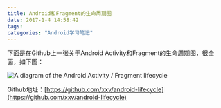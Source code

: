 ```yaml
---
title: Android和Fragment的生命周期图
date: 2017-1-4 14:58:42
tags:
categories: "Android学习笔记"
---
```


下面是在Github上一张关于Android Activity和Fragment的生命周期图，很全面，如下图：

![A diagram of the Android Activity / Fragment lifecycle](/images/categories/android/android_notes/complete_android_fragment_lifecycle.png)

Github地址：[https://github.com/xxv/android-lifecycle](https://github.com/xxv/android-lifecycle)
